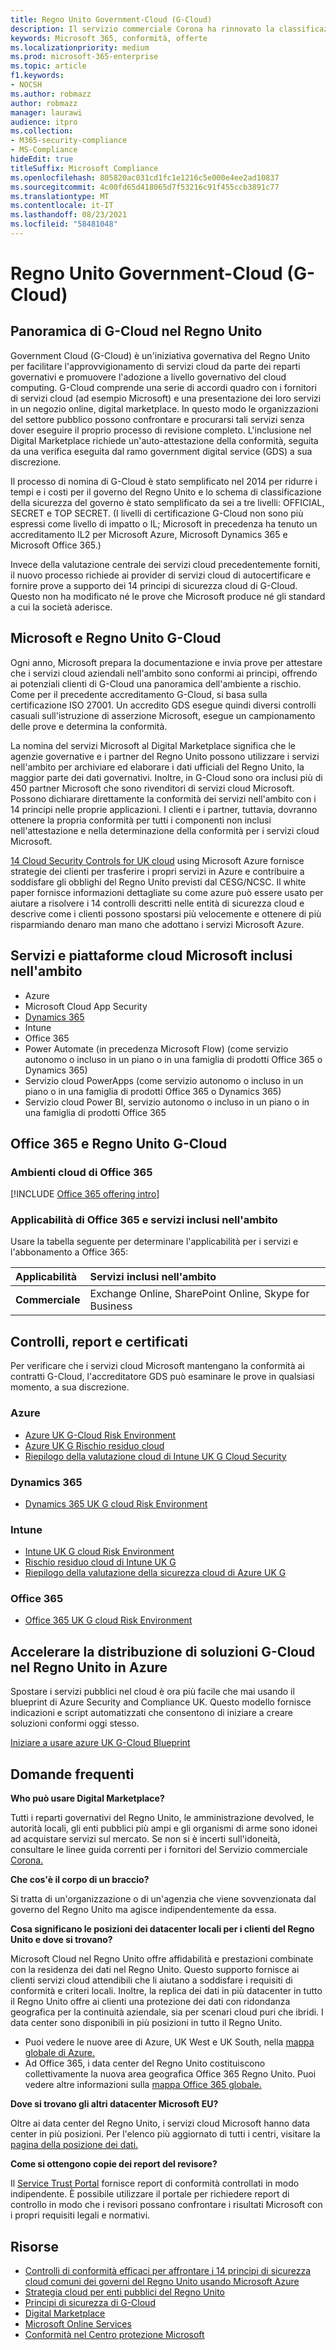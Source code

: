 ```yaml
---
title: Regno Unito Government-Cloud (G-Cloud)
description: Il servizio commerciale Corona ha rinnovato la classificazione dei servizi cloud Microsoft a Government Cloud v.6.
keywords: Microsoft 365, conformità, offerte
ms.localizationpriority: medium
ms.prod: microsoft-365-enterprise
ms.topic: article
f1.keywords:
- NOCSH
ms.author: robmazz
author: robmazz
manager: laurawi
audience: itpro
ms.collection:
- M365-security-compliance
- MS-Compliance
hideEdit: true
titleSuffix: Microsoft Compliance
ms.openlocfilehash: 805820ac031cd1fc1e1216c5e000e4ee2ad10837
ms.sourcegitcommit: 4c00fd65d418065d7f53216c91f455ccb3891c77
ms.translationtype: MT
ms.contentlocale: it-IT
ms.lasthandoff: 08/23/2021
ms.locfileid: "58481048"
---
```

# <a name="united-kingdom-government-cloud-g-cloud"></a>Regno Unito Government-Cloud (G-Cloud)

## <a name="uk-g-cloud-overview"></a>Panoramica di G-Cloud nel Regno Unito

Government Cloud (G-Cloud) è un'iniziativa governativa del Regno Unito per facilitare l'approvvigionamento di servizi cloud da parte dei reparti governativi e promuovere l'adozione a livello governativo del cloud computing. G-Cloud comprende una serie di accordi quadro con i fornitori di servizi cloud (ad esempio Microsoft) e una presentazione dei loro servizi in un negozio online, digital marketplace. In questo modo le organizzazioni del settore pubblico possono confrontare e procurarsi tali servizi senza dover eseguire il proprio processo di revisione completo. L'inclusione nel Digital Marketplace richiede un'auto-attestazione della conformità, seguita da una verifica eseguita dal ramo government digital service (GDS) a sua discrezione.

Il processo di nomina di G-Cloud è stato semplificato nel 2014 per ridurre i tempi e i costi per il governo del Regno Unito e lo schema di classificazione della sicurezza del governo è stato semplificato da sei a tre livelli: OFFICIAL, SECRET e TOP SECRET. (I livelli di certificazione G-Cloud non sono più espressi come livello di impatto o IL; Microsoft in precedenza ha tenuto un accreditamento IL2 per Microsoft Azure, Microsoft Dynamics 365 e Microsoft Office 365.)

Invece della valutazione centrale dei servizi cloud precedentemente forniti, il nuovo processo richiede ai provider di servizi cloud di autocertificare e fornire prove a supporto dei 14 principi di sicurezza cloud di G-Cloud. Questo non ha modificato né le prove che Microsoft produce né gli standard a cui la società aderisce.

## <a name="microsoft-and-uk-g-cloud"></a>Microsoft e Regno Unito G-Cloud

Ogni anno, Microsoft prepara la documentazione e invia prove per attestare che i servizi cloud aziendali nell'ambito sono conformi ai principi, offrendo ai potenziali clienti di G-Cloud una panoramica dell'ambiente a rischio. Come per il precedente accreditamento G-Cloud, si basa sulla certificazione ISO 27001. Un accredito GDS esegue quindi diversi controlli casuali sull'istruzione di asserzione Microsoft, esegue un campionamento delle prove e determina la conformità.

La nomina del servizi Microsoft al Digital Marketplace significa che le agenzie governative e i partner del Regno Unito possono utilizzare i servizi nell'ambito per archiviare ed elaborare i dati ufficiali del Regno Unito, la maggior parte dei dati governativi. Inoltre, in G-Cloud sono ora inclusi più di 450 partner Microsoft che sono rivenditori di servizi cloud Microsoft. Possono dichiarare direttamente la conformità dei servizi nell'ambito con i 14 principi nelle proprie applicazioni. I clienti e i partner, tuttavia, dovranno ottenere la propria conformità per tutti i componenti non inclusi nell'attestazione e nella determinazione della conformità per i servizi cloud Microsoft.

 [14 Cloud Security Controls for UK cloud](https://azure.microsoft.com/resources/14-cloud-security-controls-for-uk-cloud-using-microsoft-azure/) using Microsoft Azure fornisce strategie dei clienti per trasferire i propri servizi in Azure e contribuire a soddisfare gli obblighi del Regno Unito previsti dal CESG/NCSC. Il white paper fornisce informazioni dettagliate su come azure può essere usato per aiutare a risolvere i 14 controlli descritti nelle entità di sicurezza cloud e descrive come i clienti possono spostarsi più velocemente e ottenere di più risparmiando denaro man mano che adottano i servizi Microsoft Azure.

## <a name="microsoft-in-scope-cloud-platforms--services"></a>Servizi e piattaforme cloud Microsoft inclusi nell'ambito

- Azure
- Microsoft Cloud App Security
- [Dynamics 365](https://aka.ms/d365-compliance-list)
- Intune
- Office 365
- Power Automate (in precedenza Microsoft Flow) (come servizio autonomo o incluso in un piano o in una famiglia di prodotti Office 365 o Dynamics 365)
- Servizio cloud PowerApps (come servizio autonomo o incluso in un piano o in una famiglia di prodotti Office 365 o Dynamics 365)
- Servizio cloud Power BI, servizio autonomo o incluso in un piano o in una famiglia di prodotti Office 365

## <a name="office-365-and-uk-g-cloud"></a>Office 365 e Regno Unito G-Cloud

### <a name="office-365-cloud-environments"></a>Ambienti cloud di Office 365

[!INCLUDE [Office 365 offering intro](../includes/o365-offering-introduction.md)]

### <a name="office-365-applicability-and-in-scope-services"></a>Applicabilità di Office 365 e servizi inclusi nell'ambito

Usare la tabella seguente per determinare l'applicabilità per i servizi e l'abbonamento a Office 365:

| **Applicabilità** | **Servizi inclusi nell'ambito** |
|:------------------|:----------------------|
| **Commerciale** | Exchange Online, SharePoint Online, Skype for Business |

## <a name="audits-reports-and-certificates"></a>Controlli, report e certificati

Per verificare che i servizi cloud Microsoft mantengano la conformità ai contratti G-Cloud, l'accreditatore GDS può esaminare le prove in qualsiasi momento, a sua discrezione.

### <a name="azure"></a>Azure

- [Azure UK G-Cloud Risk Environment](https://go.microsoft.com/fwlink/?linkid=2099702)
- [Azure UK G Rischio residuo cloud](https://go.microsoft.com/fwlink/?linkid=2099497)
- [Riepilogo della valutazione cloud di Intune UK G Cloud Security](https://go.microsoft.com/fwlink/?linkid=2099703)

### <a name="dynamics-365"></a>Dynamics 365

- [Dynamics 365 UK G cloud Risk Environment](https://go.microsoft.com/fwlink/?linkid=2099702)

### <a name="intune"></a>Intune

- [Intune UK G cloud Risk Environment](https://go.microsoft.com/fwlink/?linkid=2099702)
- [Rischio residuo cloud di Intune UK G](https://aka.ms/IntuneUKGCloudResidualRisk)
- [Riepilogo della valutazione della sicurezza cloud di Azure UK G](https://aka.ms/IntuneUKGCloudSecurityAssessmentSummary)

### <a name="office-365"></a>Office 365

- [Office 365 UK G cloud Risk Environment](https://go.microsoft.com/fwlink/?linkid=2099702)

## <a name="accelerate-your-deployment-of-uk-g-cloud-solutions-on-azure"></a>Accelerare la distribuzione di soluzioni G-Cloud nel Regno Unito in Azure

Spostare i servizi pubblici nel cloud è ora più facile che mai usando il blueprint di Azure Security and Compliance UK. Questo modello fornisce indicazioni e script automatizzati che consentono di iniziare a creare soluzioni conformi oggi stesso.

[Iniziare a usare azure UK G-Cloud Blueprint](https://aka.ms/ukofficialblueprint)

## <a name="frequently-asked-questions"></a>Domande frequenti

**Who può usare Digital Marketplace?**

Tutti i reparti governativi del Regno Unito, le amministrazione devolved, le autorità locali, gli enti pubblici più ampi e gli organismi di arme sono idonei ad acquistare servizi sul mercato. Se non si è incerti sull'idoneità, consultare le linee guida correnti per i fornitori del Servizio commerciale [Corona.](https://www.gov.uk/guidance/current-crown-commercial-service-suppliers-what-you-need-to-know)

**Che cos'è il corpo di un braccio?**

Si tratta di un'organizzazione o di un'agenzia che viene sovvenzionata dal governo del Regno Unito ma agisce indipendentemente da essa.

**Cosa significano le posizioni dei datacenter locali per i clienti del Regno Unito e dove si trovano?**

Microsoft Cloud nel Regno Unito offre affidabilità e prestazioni combinate con la residenza dei dati nel Regno Unito. Questo supporto fornisce ai clienti servizi cloud attendibili che li aiutano a soddisfare i requisiti di conformità e criteri locali. Inoltre, la replica dei dati in più datacenter in tutto il Regno Unito offre ai clienti una protezione dei dati con ridondanza geografica per la continuità aziendale, sia per scenari cloud puri che ibridi. I data center sono disponibili in più posizioni in tutto il Regno Unito.

- Puoi vedere le nuove aree di Azure, UK West e UK South, nella [mappa globale di Azure.](https://azuredatacentermap.azurewebsites.net/)
- Ad Office 365, i data center del Regno Unito costituiscono collettivamente la nuova area geografica Office 365 Regno Unito. Puoi vedere altre informazioni sulla [mappa Office 365 globale.](https://o365datacentermap.azurewebsites.net/)

**Dove si trovano gli altri datacenter Microsoft EU?**

Oltre ai data center del Regno Unito, i servizi cloud Microsoft hanno data center in più posizioni. Per l'elenco più aggiornato di tutti i centri, visitare la [pagina della posizione dei dati.](https://www.microsoft.com/TrustCenter/Privacy/where-your-data-is-located)

**Come si ottengono copie dei report del revisore?**

Il [Service Trust Portal](/microsoft-365/compliance/get-started-with-service-trust-portal) fornisce report di conformità controllati in modo indipendente. È possibile utilizzare il portale per richiedere report di controllo in modo che i revisori possano confrontare i risultati Microsoft con i propri requisiti legali e normativi.

## <a name="resources"></a>Risorse

- [Controlli di conformità efficaci per affrontare i 14 principi di sicurezza cloud comuni dei governi del Regno Unito usando Microsoft Azure](https://aka.ms/complianceuk)
- [Strategia cloud per enti pubblici del Regno Unito](https://aka.ms/UK_govt_cloud_strategy)
- [Principi di sicurezza di G-Cloud](https://aka.ms/UK-G-Cloud)
- [Digital Marketplace](https://www.digitalmarketplace.service.gov.uk/)
- [Microsoft Online Services](https://aka.ms/Online-Services-Terms)
- [Conformità nel Centro protezione Microsoft](https://www.microsoft.com/trust-center/compliance/compliance-overview)
